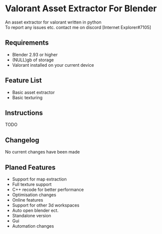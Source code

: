 # Valorant Asset Extractor For Blender

An asset extractor for valorant written in python 
<br>
To report any issues etc. contact me on discord [Internet Explorer#7105]

## Requirements

- Blender 2.93 or higher
- (NULL)gb of storage
- Valorant installed on your current device 

## Feature List

- Basic asset extractor
- Basic texturing

## Instructions

TODO

## Changelog

No current changes have been made

## Planed Features

- Support for map extraction
- Full texture support
- C++ recode for better performance
- Optimisation changes
- Online features
- Support for other 3d workspaces
- Auto open blender ect.
- Standalone version
- Gui
- Automation changes
